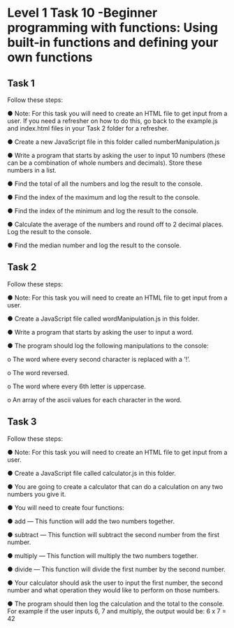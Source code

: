 # Level 1 Task 10 -Beginner programming with functions: Using built-in functions and defining your own functions

## Task 1

Follow these steps:

● Note: For this task you will need to create an HTML file to get input from a
user. If you need a refresher on how to do this, go back to the example.js
and index.html files in your Task 2 folder for a refresher.

● Create a new JavaScript file in this folder called numberManipulation.js

● Write a program that starts by asking the user to input 10 numbers (these
can be a combination of whole numbers and decimals). Store these
numbers in a list.

● Find the total of all the numbers and log the result to the console.

● Find the index of the maximum and log the result to the console.

● Find the index of the minimum and log the result to the console.

● Calculate the average of the numbers and round off to 2 decimal places.
Log the result to the console.

● Find the median number and log the result to the console.

## Task 2

Follow these steps:

● Note: For this task you will need to create an HTML file to get input from
a user.

● Create a JavaScript file called wordManipulation.js in this folder.

● Write a program that starts by asking the user to input a word.

● The program should log the following manipulations to the console:

o The word where every second character is replaced with a ’!’.

o The word reversed.

o The word where every 6th letter is uppercase.

o An array of the ascii values for each character in the word.

## Task 3

Follow these steps:

● Note: For this task you will need to create an HTML file to get input from
a user.

● Create a JavaScript file called calculator.js in this folder.

● You are going to create a calculator that can do a calculation on any two
numbers you give it.

● You will need to create four functions:

● add — This function will add the two numbers together.

● subtract — This function will subtract the second number from
the first number.

● multiply — This function will multiply the two numbers together.

● divide — This function will divide the first number by the second
number.

● Your calculator should ask the user to input the first number, the second
number and what operation they would like to perform on those
numbers.

● The program should then log the calculation and the total to the console.
For example if the user inputs 6, 7 and multiply, the output would be: 6 x
7 = 42